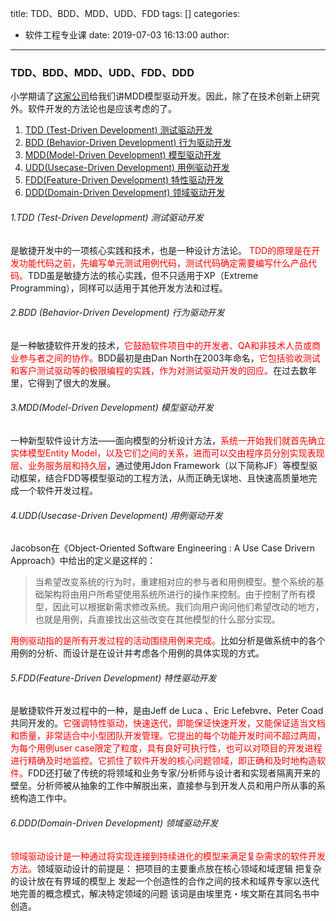 title: TDD、BDD、MDD、UDD、FDD
tags: []
categories:
  - 软件工程专业课
date: 2019-07-03 16:13:00
author:
---
### TDD、BDD、MDD、UDD、FDD、DDD
小学期请了[这家公司](http://www.metashare.com.cn/)给我们讲MDD模型驱动开发。因此，除了在技术创新上研究外。软件开发的方法论也是应该考虑的了。

1. [TDD (Test-Driven Development) 测试驱动开发](#TDD)
2. [BDD (Behavior-Driven Development) 行为驱动开发](#BDD)
3. [MDD(Model-Driven Development) 模型驱动开发](#MDD)
4. [UDD(Usecase-Driven Development) 用例驱动开发](#UDD)
5. [FDD(Feature-Driven Development) 特性驱动开发](#FDD)
6. [DDD(Domain-Driven Development) 领域驱动开发](#DDD)

<!--more--> 
<span id="TDD"> </span>
###### 1.TDD (Test-Driven Development) 测试驱动开发
是敏捷开发中的一项核心实践和技术，也是一种设计方法论。 <font color="red">TDD的原理是在开发功能代码之前，先编写单元测试用例代码，测试代码确定需要编写什么产品代码。</font>TDD虽是敏捷方法的核心实践，但不只适用于XP（Extreme Programming），同样可以适用于其他开发方法和过程。

<span id="BDD"> </span>
###### 2.BDD (Behavior-Driven Development) 行为驱动开发
是一种敏捷软件开发的技术，<font color="red">它鼓励软件项目中的开发者、QA和非技术人员或商业参与者之间的协作。</font>BDD最初是由Dan North在2003年命名，<font color="red">它包括验收测试和客户测试驱动等的极限编程的实践，作为对测试驱动开发的回应。</font>在过去数年里，它得到了很大的发展。
<span id="MDD"> </span>
###### 3.MDD(Model-Driven Development) 模型驱动开发
一种新型软件设计方法——面向模型的分析设计方法，<font color="red">系统一开始我们就首先确立实体模型Entity Model，以及它们之间的关系，进而可以交由程序员分别实现表现层、业务服务层和持久层</font>，通过使用Jdon Framework（以下简称JF）等模型驱动框架，结合FDD等模型驱动的工程方法，从而正确无误地、且快速高质量地完成一个软件开发过程。
<span id="UDD"> </span>

###### 4.UDD(Usecase-Driven Development) 用例驱动开发
Jacobson在《Object-Oriented Software Engineering : A Use Case Drivern Approach》中给出的定义是这样的：
>当希望改变系统的行为时，重建相对应的参与者和用例模型。整个系统的基础架构将由用户所希望使用系统所进行的操作来控制。由于控制了所有模型，因此可以根据新需求修改系统。我们向用户询问他们希望改动的地方，也就是用例，兵直接找出这些改变在其他模型的什么部分实现。

<font color="red">用例驱动指的是所有开发过程的活动围绕用例来完成。</font>比如分析是做系统中的各个用例的分析、而设计是在设计并考虑各个用例的具体实现的方式。
<span id="FDD"> </span>
###### 5.FDD(Feature-Driven Development) 特性驱动开发
是敏捷软件开发过程中的一种，是由Jeff de Luca 、Eric Lefebvre、Peter Coad共同开发的。<font color="red">它强调特性驱动，快速迭代，即能保证快速开发，又能保证适当文档和质量，非常适合中小型团队开发管理。它提出的每个功能开发时间不超过两周，为每个用例user case限定了粒度，具有良好可执行性，也可以对项目的开发进程进行精确及时地监控。它抓住了软件开发的核心问题领域，即正确和及时地构造软件。</font>FDD还打破了传统的将领域和业务专家/分析师与设计者和实现者隔离开来的壁垒。分析师被从抽象的工作中解脱出来，直接参与到开发人员和用户所从事的系统构造工作中。 

<span id="F、DDD"> </span>
###### 6.DDD(Domain-Driven Development) 领域驱动开发
<font color="red">领域驱动设计是一种通过将实现连接到持续进化的模型来满足复杂需求的软件开发方法。</font>领域驱动设计的前提是： 把项目的主要重点放在核心领域和域逻辑 把复杂的设计放在有界域的模型上 发起一个创造性的合作之间的技术和域界专家以迭代地完善的概念模式，解决特定领域的问题 该词是由埃里克・埃文斯在其同名书中创造。
